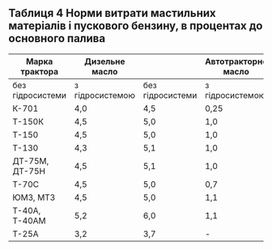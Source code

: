## Таблиця 4 Норми витрати мастильних матеріалів і пускового бензину, в процентах до основного палива

Марка трактора|Дизельне масло||Автотракторне масло||Трансмісійне масло|Консистентне мастило|Пусковий бензин
--|---|---|---|---|---|---|--
|без гідросистеми|з гідросистемою|без гідросистеми|з гідросистемою|||
К-701|4,0|4,5|0,25|0,27|0,1|0,1|-
Т-150К|4,5|5,0|1,0|1,0|0,3|0,3|1,0
Т-150|4,5|5,0|1,0|1,0|1,0|0,2|1,0
Т-130|4,3|5,1|1,0|1,0|1,0|0,3|1,0
ДТ-75М,  ДТ-75Н|4,5|5,1|1,0|1,0|1,0|0,2|1,0
Т-70С|4,5|5,0|0,7|0,7|0,7|0,2|1,0
ЮМЗ, МТЗ|4,5|5,0|1,1|1,9|1,0|0,25|1,0
Т-40А, Т-40АМ|5,2|6,0|1,1|1,1|1,0|0,2|1,0
Т-25А|3,2|3,7|-|-|1,4|0,4|-
